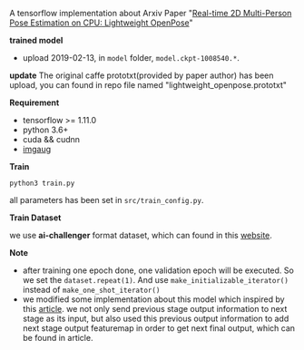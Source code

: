 A tensorflow implementation about Arxiv Paper "[Real-time 2D Multi-Person Pose Estimation on CPU: Lightweight OpenPose](https://arxiv.org/abs/1811.12004)"

**trained model**

* upload 2019-02-13, in `model` folder, `model.ckpt-1008540.*`.

**update**
The original caffe prototxt(provided by paper author) has been upload, you can found in repo file named "lightweight_openpose.prototxt"

**Requirement**
* tensorflow >= 1.11.0
* python 3.6+
* cuda && cudnn
* [imgaug](https://github.com/aleju/imgaug)

**Train**

``python3 train.py``

all parameters has been set in ``src/train_config.py``.

**Train Dataset**

we use **ai-challenger** format dataset, which can found in this [website](https://challenger.ai/competition/keypoint).

**Note**

* after training one epoch done, one validation epoch will be executed. So we set the `dataset.repeat(1)`. And use `make_initializable_iterator()` instead of `make_one_shot_iterator()`
* we modified some implementation about this model which inspired by this [article](https://arxiv.org/abs/1901.01760). we not only send previous stage output information to next stage as its input, but also used this previous output information to add next stage output featuremap in order to get next final output, which can be found in article.

